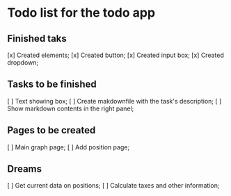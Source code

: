 # Todo list for the todo app

## Finished taks
[x] Created elements;
[x] Created button;
[x] Created input box;
[x] Created dropdown;


## Tasks to be finished

[ ] Text showing box;
[ ] Create makdownfile with the task's description;
[ ] Show markdown contents in the right panel;

## Pages to be created

[ ] Main graph page;
[ ] Add position page;

## Dreams

[ ] Get current data on positions;
[ ] Calculate taxes and other information;